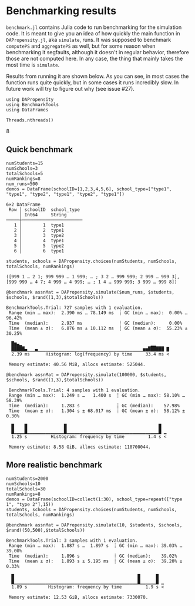 # Benchmarking results

`benchmark.jl` contains Julia code to run benchmarking for the simulation code. It is meant to give you an idea of how quickly the main function in `DAPropensity.jl`, aka `simulate`, runs. It was supposed to benchmark `computePS` and `aggregatePS` as well, but for some reason when benchmarking it segfaults, although it doesn't in regular behavior, therefore those are not computed here. In any case, the thing that mainly takes the most time is `simulate`.

Results from running it are shown below. As you can see, in most cases the function runs quite quickly, but in some cases it runs incredibly slow. In future work will try to figure out why (see issue #27).

```{julia}
using DAPropensity
using BenchmarkTools
using DataFrames

Threads.nthreads()
```

8

## Quick benchmark

```{julia}
numStudents=15
numSchools=3
totalSchools=5
numRankings=8
num_runs=500
demos = DataFrame(schoolID=[1,2,3,4,5,6], school_type=["type1", "type1", "type2", "type1", "type2", "type1"])
```

```
6×2 DataFrame
 Row │ schoolID  school_type 
     │ Int64     String      
─────┼───────────────────────
   1 │        1  type1
   2 │        2  type1
   3 │        3  type2
   4 │        4  type1
   5 │        5  type2
   6 │        6  type1
```

```{julia}
students, schools = DAPropensity.choices(numStudents, numSchools, totalSchools, numRankings)
```

```
([999 1 … 2 1; 999 999 … 1 999; … ; 3 2 … 999 999; 2 999 … 999 3], [999 999 … 4 7; 4 999 … 4 999; … ; 1 4 … 999 999; 3 999 … 999 8])
```

```{julia}
@benchmark assnMat = DAPropensity.simulate($num_runs, $students, $schools, $rand((1,3),$totalSchools))
```

```
BenchmarkTools.Trial: 727 samples with 1 evaluation.
 Range (min … max):  2.390 ms … 78.149 ms  ┊ GC (min … max):  0.00% … 96.42%
 Time  (median):     2.937 ms              ┊ GC (median):     0.00%
 Time  (mean ± σ):   6.876 ms ± 10.112 ms  ┊ GC (mean ± σ):  55.23% ± 30.25%

  █▆▄▂                                                 ▁▁     
  █████▄▁▁▁▄▁▁▁▁▁▁▁▁▁▁▁▁▁▁▁▁▁▁▁▁▁▁▁▁▁▁▁▁▁▁▁▁▁▁▁▁▁▁▁▁▅▅██████ ▇
  2.39 ms      Histogram: log(frequency) by time     33.4 ms <

 Memory estimate: 40.56 MiB, allocs estimate: 525044.
```

 ```{julia}
 @benchmark assnMat = DAPropensity.simulate(100000, $students, $schools, $rand((1,3),$totalSchools))
 ```

```
 BenchmarkTools.Trial: 4 samples with 1 evaluation.
 Range (min … max):  1.249 s …   1.400 s  ┊ GC (min … max): 58.10% … 58.39%
 Time  (median):     1.283 s              ┊ GC (median):    57.98%
 Time  (mean ± σ):   1.304 s ± 68.017 ms  ┊ GC (mean ± σ):  58.12% ±  0.30%

  █    █              █                                   █  
  █▁▁▁▁█▁▁▁▁▁▁▁▁▁▁▁▁▁▁█▁▁▁▁▁▁▁▁▁▁▁▁▁▁▁▁▁▁▁▁▁▁▁▁▁▁▁▁▁▁▁▁▁▁▁█ ▁
  1.25 s         Histogram: frequency by time         1.4 s <

 Memory estimate: 8.58 GiB, allocs estimate: 110700044.
```

 ## More realistic benchmark

 ```{julia}
 numStudents=2000
numSchools=10
totalSchools=30
numRankings=8
demos = DataFrame(schoolID=collect(1:30), school_type=repeat(["type 1", "type 2"],15))
students, schools = DAPropensity.choices(numStudents, numSchools, totalSchools, numRankings)

@benchmark assnMat = DAPropensity.simulate(10, $students, $schools, $rand((50,500),$totalSchools))
 ```

```
BenchmarkTools.Trial: 3 samples with 1 evaluation.
 Range (min … max):  1.887 s …  1.897 s  ┊ GC (min … max): 39.03% … 39.00%
 Time  (median):     1.896 s             ┊ GC (median):    39.02%
 Time  (mean ± σ):   1.893 s ± 5.195 ms  ┊ GC (mean ± σ):  39.20% ±  0.33%

  █                                               █      █  
  █▁▁▁▁▁▁▁▁▁▁▁▁▁▁▁▁▁▁▁▁▁▁▁▁▁▁▁▁▁▁▁▁▁▁▁▁▁▁▁▁▁▁▁▁▁▁▁█▁▁▁▁▁▁█ ▁
  1.89 s        Histogram: frequency by time         1.9 s <

 Memory estimate: 12.53 GiB, allocs estimate: 7330070.
```
